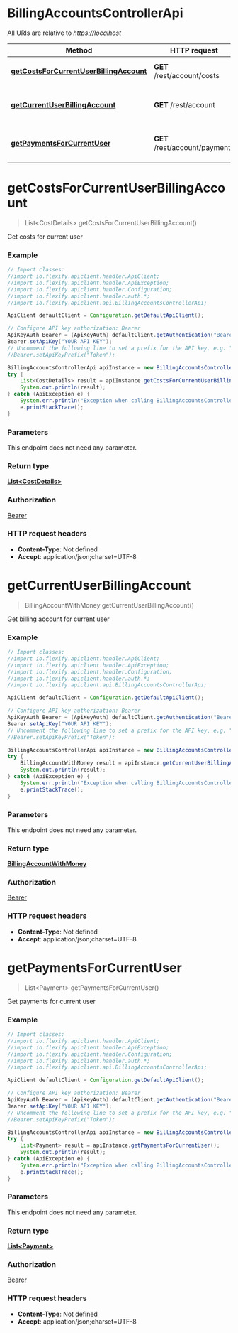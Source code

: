 # BillingAccountsControllerApi

All URIs are relative to *https://localhost*

Method | HTTP request | Description
------------- | ------------- | -------------
[**getCostsForCurrentUserBillingAccount**](BillingAccountsControllerApi.md#getCostsForCurrentUserBillingAccount) | **GET** /rest/account/costs | Get costs for current user
[**getCurrentUserBillingAccount**](BillingAccountsControllerApi.md#getCurrentUserBillingAccount) | **GET** /rest/account | Get billing account for current user
[**getPaymentsForCurrentUser**](BillingAccountsControllerApi.md#getPaymentsForCurrentUser) | **GET** /rest/account/payments | Get payments for current user


<a name="getCostsForCurrentUserBillingAccount"></a>
# **getCostsForCurrentUserBillingAccount**
> List&lt;CostDetails&gt; getCostsForCurrentUserBillingAccount()

Get costs for current user

### Example
```java
// Import classes:
//import io.flexify.apiclient.handler.ApiClient;
//import io.flexify.apiclient.handler.ApiException;
//import io.flexify.apiclient.handler.Configuration;
//import io.flexify.apiclient.handler.auth.*;
//import io.flexify.apiclient.api.BillingAccountsControllerApi;

ApiClient defaultClient = Configuration.getDefaultApiClient();

// Configure API key authorization: Bearer
ApiKeyAuth Bearer = (ApiKeyAuth) defaultClient.getAuthentication("Bearer");
Bearer.setApiKey("YOUR API KEY");
// Uncomment the following line to set a prefix for the API key, e.g. "Token" (defaults to null)
//Bearer.setApiKeyPrefix("Token");

BillingAccountsControllerApi apiInstance = new BillingAccountsControllerApi();
try {
    List<CostDetails> result = apiInstance.getCostsForCurrentUserBillingAccount();
    System.out.println(result);
} catch (ApiException e) {
    System.err.println("Exception when calling BillingAccountsControllerApi#getCostsForCurrentUserBillingAccount");
    e.printStackTrace();
}
```

### Parameters
This endpoint does not need any parameter.

### Return type

[**List&lt;CostDetails&gt;**](CostDetails.md)

### Authorization

[Bearer](../README.md#Bearer)

### HTTP request headers

 - **Content-Type**: Not defined
 - **Accept**: application/json;charset=UTF-8

<a name="getCurrentUserBillingAccount"></a>
# **getCurrentUserBillingAccount**
> BillingAccountWithMoney getCurrentUserBillingAccount()

Get billing account for current user

### Example
```java
// Import classes:
//import io.flexify.apiclient.handler.ApiClient;
//import io.flexify.apiclient.handler.ApiException;
//import io.flexify.apiclient.handler.Configuration;
//import io.flexify.apiclient.handler.auth.*;
//import io.flexify.apiclient.api.BillingAccountsControllerApi;

ApiClient defaultClient = Configuration.getDefaultApiClient();

// Configure API key authorization: Bearer
ApiKeyAuth Bearer = (ApiKeyAuth) defaultClient.getAuthentication("Bearer");
Bearer.setApiKey("YOUR API KEY");
// Uncomment the following line to set a prefix for the API key, e.g. "Token" (defaults to null)
//Bearer.setApiKeyPrefix("Token");

BillingAccountsControllerApi apiInstance = new BillingAccountsControllerApi();
try {
    BillingAccountWithMoney result = apiInstance.getCurrentUserBillingAccount();
    System.out.println(result);
} catch (ApiException e) {
    System.err.println("Exception when calling BillingAccountsControllerApi#getCurrentUserBillingAccount");
    e.printStackTrace();
}
```

### Parameters
This endpoint does not need any parameter.

### Return type

[**BillingAccountWithMoney**](BillingAccountWithMoney.md)

### Authorization

[Bearer](../README.md#Bearer)

### HTTP request headers

 - **Content-Type**: Not defined
 - **Accept**: application/json;charset=UTF-8

<a name="getPaymentsForCurrentUser"></a>
# **getPaymentsForCurrentUser**
> List&lt;Payment&gt; getPaymentsForCurrentUser()

Get payments for current user

### Example
```java
// Import classes:
//import io.flexify.apiclient.handler.ApiClient;
//import io.flexify.apiclient.handler.ApiException;
//import io.flexify.apiclient.handler.Configuration;
//import io.flexify.apiclient.handler.auth.*;
//import io.flexify.apiclient.api.BillingAccountsControllerApi;

ApiClient defaultClient = Configuration.getDefaultApiClient();

// Configure API key authorization: Bearer
ApiKeyAuth Bearer = (ApiKeyAuth) defaultClient.getAuthentication("Bearer");
Bearer.setApiKey("YOUR API KEY");
// Uncomment the following line to set a prefix for the API key, e.g. "Token" (defaults to null)
//Bearer.setApiKeyPrefix("Token");

BillingAccountsControllerApi apiInstance = new BillingAccountsControllerApi();
try {
    List<Payment> result = apiInstance.getPaymentsForCurrentUser();
    System.out.println(result);
} catch (ApiException e) {
    System.err.println("Exception when calling BillingAccountsControllerApi#getPaymentsForCurrentUser");
    e.printStackTrace();
}
```

### Parameters
This endpoint does not need any parameter.

### Return type

[**List&lt;Payment&gt;**](Payment.md)

### Authorization

[Bearer](../README.md#Bearer)

### HTTP request headers

 - **Content-Type**: Not defined
 - **Accept**: application/json;charset=UTF-8

